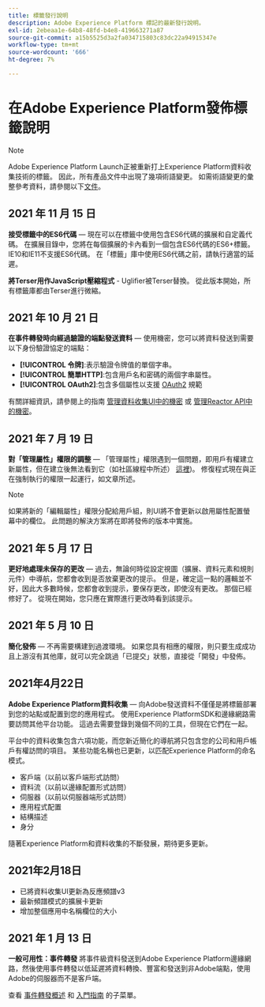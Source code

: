 ```yaml
---
title: 標籤發行說明
description: Adobe Experience Platform 標記的最新發行說明。
exl-id: 2ebeaa1e-64b8-48fd-b4e8-419663271a87
source-git-commit: a15b5525d3a2fa034715803c83dc22a94915347e
workflow-type: tm+mt
source-wordcount: '666'
ht-degree: 7%

---
```


# 在Adobe Experience Platform發佈標籤說明

>[!NOTE]
>
>Adobe Experience Platform Launch正被重新打上Experience Platform資料收集技術的標籤。 因此，所有產品文件中出現了幾項術語變更。 如需術語變更的彙整參考資料，請參閱以下[文件](../term-updates.md)。

## 2021 年 11 月 15 日

**接受標籤中的ES6代碼**  — 現在可以在標籤中使用包含ES6代碼的擴展和自定義代碼。 在擴展目錄中，您將在每個擴展的卡內看到一個包含ES6代碼的ES6+標籤。 IE10和IE11不支援ES6代碼。 在「標籤」庫中使用ES6代碼之前，請執行適當的延遲。

**將Terser用作JavaScript壓縮程式** - Uglifier被Terser替換。 從此版本開始，所有標籤庫都由Terser進行微縮。

## 2021 年 10 月 21 日

**在事件轉發時向經過驗證的端點發送資料**  — 使用機密，您可以將資料發送到需要以下身份驗證協定的端點：

* **[!UICONTROL 令牌]**:表示驗證令牌值的單個字串。
* **[!UICONTROL 簡單HTTP]**:包含用戶名和密碼的兩個字串屬性。
* **[!UICONTROL OAuth2]**:包含多個屬性以支援 [OAuth2](https://datatracker.ietf.org/doc/html/rfc6749) 規範

有關詳細資訊，請參閱上的指南 [管理資料收集UI中的機密](../ui/event-forwarding/secrets.md) 或 [管理Reactor API中的機密](../api/guides/secrets.md)。

## 2021 年 7 月 19 日

**對「管理屬性」權限的調整**  — 「管理屬性」權限遇到一個問題，即用戶有權建立新屬性，但在建立後無法看到它（如社區線程中所述） [這裡](https://experienceleaguecommunities.adobe.com/t5/adobe-experience-platform-launch/technical-advisory-adjustments-to-the-manage-properties/ba-p/399176))。 修復程式現在與正在強制執行的權限一起運行，如文章所述。

>[!NOTE]
>
>如果將新的「編輯屬性」權限分配給用戶組，則UI將不會更新以啟用屬性配置螢幕中的欄位。 此問題的解決方案將在即將發佈的版本中實施。

## 2021 年 5 月 17 日

**更好地處理未保存的更改**  — 過去，無論何時從設定視圖（擴展、資料元素和規則元件）中導航，您都會收到是否放棄更改的提示。 但是，確定這一點的邏輯並不好，因此大多數時候，您都會收到提示，要保存更改，即使沒有更改。  那個已經修好了。  從現在開始，您只應在實際進行更改時看到該提示。

## 2021 年 5 月 10 日

**簡化發佈**  — 不再需要構建到過渡環境。  如果您具有相應的權限，則只要生成成功且上游沒有其他庫，就可以完全跳過「已提交」狀態，直接從「開發」中發佈。

## 2021年4月22日

**Adobe Experience Platform資料收集**  — 向Adobe發送資料不僅僅是將標籤部署到您的站點或配置到您的應用程式。  使用Experience PlatformSDK和邊緣網路需要訪問其他平台功能。  這過去需要登錄到幾個不同的工具，但現在它們在一起。

平台中的資料收集包含六項功能，而您新近簡化的導航將只包含您的公司和用戶帳戶有權訪問的項目。  某些功能名稱也已更新，以匹配Experience Platform的命名模式。

* 客戶端（以前以客戶端形式訪問）
* 資料流（以前以邊緣配置形式訪問）
* 伺服器（以前以伺服器端形式訪問）
* 應用程式配置
* 結構描述
* 身分

隨著Experience Platform和資料收集的不斷發展，期待更多更新。

## 2021年2月18日

* 已將資料收集UI更新為反應頻譜v3
* 最新頻譜模式的擴展卡更新
* 增加整個應用中名稱欄位的大小

## 2021 年 1 月 13 日

**一般可用性：事件轉發** 將事件級資料發送到Adobe Experience Platform邊緣網路，然後使用事件轉發以低延遲將資料轉換、豐富和發送到非Adobe端點，使用Adobe的伺服器而不是客戶端。

查看 [事件轉發概述](../ui/event-forwarding/overview.md) 和 [入門指南](../ui/event-forwarding/getting-started.md) 的子菜單。
